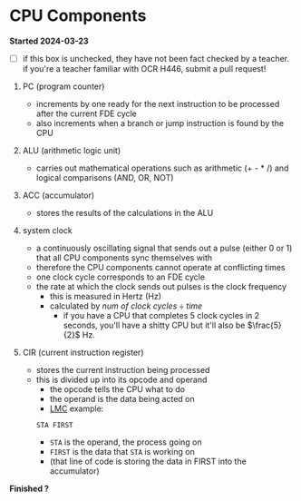 # CPU Components

**Started 2024-03-23**

- [ ] if this box is unchecked, they have not been fact checked by a teacher. if you're a teacher familiar with OCR H446, submit a pull request!


1. PC (program counter)
    - increments by one ready for the next instruction to be processed after the current FDE cycle
    - also increments when a branch or jump instruction is found by the CPU

1. ALU (arithmetic logic unit)
    - carries out mathematical operations such as arithmetic (+ - * /) and logical comparisons (AND, OR, NOT)

1. ACC (accumulator)
    - stores the results of the calculations in the ALU

1. system clock
    - a continuously oscillating signal that sends out a pulse (either 0 or 1) that all CPU components sync themselves with
    - therefore the CPU components cannot operate at conflicting times
    - one clock cycle corresponds to an FDE cycle
    - the rate at which the clock sends out pulses is the clock frequency
        - this is measured in Hertz (Hz)
        - calculated by $num\ of\ clock\ cycles\div{time}$
            - if you have a CPU that completes 5 clock cycles in 2 seconds, you'll have a shitty CPU but it'll also be $\frac{5}{2}$ Hz.

1. CIR (current instruction register)
    - stores the current instruction being processed
    - this is divided up into its opcode and operand
        - the opcode tells the CPU what to do
        - the operand is the data being acted on
        - [LMC](../../2-software-and-software-development/2.4-types-of-programming-languages/TYPES-OF-PROGRAMMING-LANGUAGES.md#lmc) example:
        ```
        STA FIRST
        ```
        - `STA` is the operand, the process going on
        - `FIRST` is the data that `STA` is working on
        - (that line of code is storing the data in FIRST into the accumulator)


**Finished ?**
